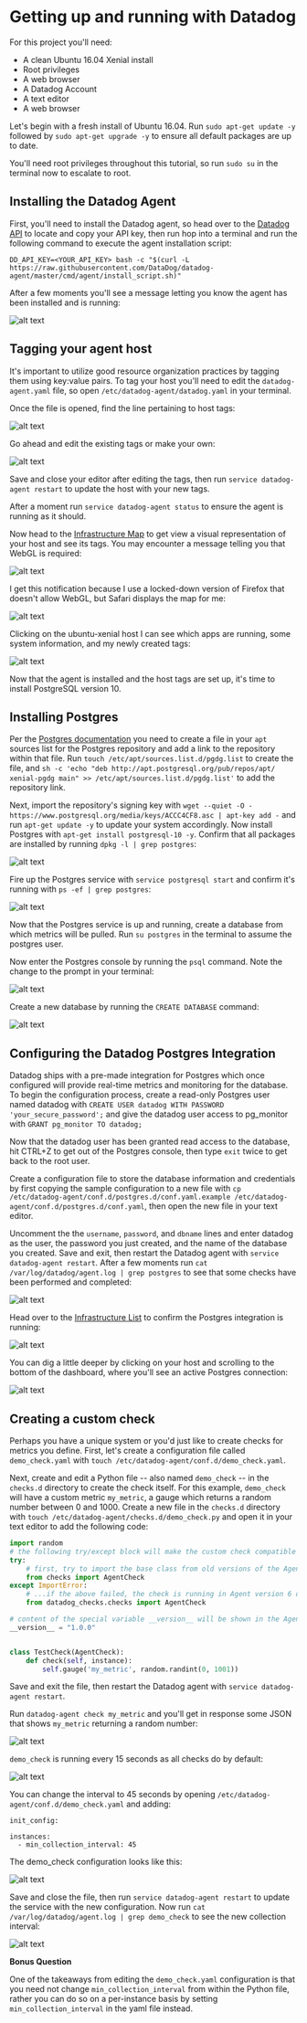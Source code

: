 # Getting up and running with Datadog

For this project you'll need:

- A clean Ubuntu 16.04 Xenial install
- Root privileges
- A web browser
- A Datadog Account
- A text editor 
- A web browser


Let's begin with a fresh install of Ubuntu 16.04. Run `sudo apt-get update -y` followed by  `sudo apt-get upgrade -y` to ensure all default packages are up to date.

You'll need root privileges throughout this tutorial, so run `sudo su` in the terminal now to escalate to root.

## Installing the Datadog Agent

First, you'll need to install the Datadog agent, so head over to the [Datadog API](https://app.datadoghq.com/account/settings#api) to locate and copy your API key, then run hop into a terminal and run the following command to execute the agent installation script:

`DD_API_KEY=<YOUR_API_KEY> bash -c "$(curl -L https://raw.githubusercontent.com/DataDog/datadog-agent/master/cmd/agent/install_script.sh)"`

After a few moments you'll see a message letting you know the agent has been installed and is running:

![alt text](dd_images/dd_01.png)

## Tagging your agent host

It's important to utilize good resource organization practices by tagging them using key:value pairs. To tag your host you'll need to edit the `datadog-agent.yaml` file, so open `/etc/datadog-agent/datadog.yaml` in your terminal.

Once the file is opened, find the line pertaining to host tags:

![alt text](dd_images/dd_02.png)

Go ahead and edit the existing tags or make your own:

![alt text](dd_images/dd_03.png)

Save and close your editor after editing the tags, then run `service datadog-agent restart` to update the host with your new tags.

After a moment run `service datadog-agent status` to ensure the agent is running as it should. 

Now head to the [Infrastructure Map](https://app.datadoghq.com/infrastructure/map) to get view a visual representation of your host and see its tags. You may encounter a message telling you that WebGL is required:

![alt text](dd_images/dd_04.png)

I get this notification because I use a locked-down version of Firefox that doesn't allow WebGL, but Safari displays the map for me:

![alt text](dd_images/dd_05.png)

Clicking on the ubuntu-xenial host I can see which apps are running, some system information, and my newly created tags:

![alt text](dd_images/dd_06.png)

Now that the agent is installed and the host tags are set up, it's time to install PostgreSQL version 10.

## Installing Postgres

Per the [Postgres documentation](https://www.postgresql.org/download/linux/ubuntu/) you need to create a file in your `apt` sources list for the Postgres repository and add a link to the repository within that file. Run `touch /etc/apt/sources.list.d/pgdg.list` to create the file, and `sh -c 'echo "deb http://apt.postgresql.org/pub/repos/apt/ xenial-pgdg main" >> /etc/apt/sources.list.d/pgdg.list'` to add the repository link.

Next, import the repository's signing key with  `wget --quiet -O - https://www.postgresql.org/media/keys/ACCC4CF8.asc | apt-key add -` and run `apt-get update -y` to update your system accordingly. Now install Postgres with `apt-get install postgresql-10 -y`. Confirm that all packages are installed by running `dpkg -l | grep postgres`:

![alt text](dd_images/dd_07.png)

Fire up the Postgres service with `service postgresql start` and confirm it's running with `ps -ef | grep postgres`:

![alt text](dd_images/dd_08.png)

Now that the Postgres service is up and running, create a database from which metrics will be pulled. Run `su postgres` in the terminal to assume the postgres user. 

Now enter the Postgres console by running the `psql` command. Note the change to the prompt in your terminal:

![alt text](dd_images/dd_09.png)

Create a new database by running the `CREATE DATABASE` command:

![alt text](dd_images/dd_10.png)


## Configuring the Datadog Postgres Integration

Datadog ships with a pre-made integration for Postgres which once configured will provide real-time metrics and monitoring for the database. To begin the configuration process, create a read-only Postgres user named datadog with `CREATE USER datadog WITH PASSWORD 'your_secure_password';`
and give the datadog user access to pg_monitor with `GRANT pg_monitor TO datadog;`

Now that the datadog user has been granted read access to the database, hit CTRL+Z to get out of the Postgres console, then type `exit` twice to get back to the root user.

Create a configuration file to store the database information and credentials by first copying the sample configuration to a new file with `cp /etc/datadog-agent/conf.d/postgres.d/conf.yaml.example /etc/datadog-agent/conf.d/postgres.d/conf.yaml`, then open the new file in your text editor.

Uncomment the the `username`, `password`, and `dbname` lines and enter datadog as the user, the password you just created, and the name of the database you created. Save and exit, then restart the Datadog agent with `service datadog-agent restart`. After a few moments run `cat /var/log/datadog/agent.log | grep postgres` to see that some checks have been performed and completed:

![alt text](dd_images/dd_11.png)

Head over to the [Infrastructure List](https://app.datadoghq.com/infrastructure) to confirm the Postgres integration is running:

![alt text](dd_images/dd_12.png)

You can dig a little deeper by clicking on your host and scrolling to the bottom of the dashboard, where you'll see an active Postgres connection:

![alt text](dd_images/dd_13.png)

## Creating a custom check

Perhaps you have a unique system or you'd just like to create checks for metrics you define. First, let's create a configuration file called `demo_check.yaml` with 
`touch /etc/datadog-agent/conf.d/demo_check.yaml`.

Next, create and edit a Python file -- also named `demo_check` -- in the `checks.d` directory to create the check itself. For this example, `demo_check` will have a custom metric `my_metric`, a gauge which returns a random number between 0 and 1000. Create a new file in the `checks.d` directory with `touch /etc/datadog-agent/checks.d/demo_check.py` and open it in your text editor to add the following code:

```python
import random
# the following try/except block will make the custom check compatible with any Agent version
try:
    # first, try to import the base class from old versions of the Agent...
    from checks import AgentCheck
except ImportError:
    # ...if the above failed, the check is running in Agent version 6 or later
    from datadog_checks.checks import AgentCheck

# content of the special variable __version__ will be shown in the Agent status page
__version__ = "1.0.0"


class TestCheck(AgentCheck):
    def check(self, instance):
        self.gauge('my_metric', random.randint(0, 1001))
```



Save and exit the file, then restart the Datadog agent with `service datadog-agent restart`.

Run `datadog-agent check my_metric` and you'll get in response some JSON that shows `my_metric` returning a random number:

![alt text](dd_images/dd_15.png)

`demo_check` is running every 15 seconds as all checks do by default:

![alt text](dd_images/dd_16.png)

You can change the interval to 45 seconds by opening `/etc/datadog-agent/conf.d/demo_check.yaml` and adding:

```
init_config:

instances:
  - min_collection_interval: 45
```

The demo_check configuration looks like this:

![alt text](dd_images/dd_17.png)

Save and close the file, then run `service datadog-agent restart` to update the service with the new configuration. Now run `cat /var/log/datadog/agent.log | grep demo_check` to see the new collection interval:

![alt text](dd_images/dd_18.png)

__Bonus Question__

One of the takeaways from editing the `demo_check.yaml` configuration is that you need not change `min_collection_interval` from within the Python file, rather you can do so on a per-instance basis by setting `min_collection_interval` in the yaml file instead.

